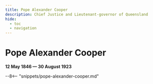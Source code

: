 ```yaml
---
title: Pope Alexander Cooper
description: Chief Justice and Lieutenant‑governor of Queensland
hide:
  - toc
  - navigation 
---
```


# Pope Alexander Cooper

**12 May 1846 — 30 August 1923**

--8<-- "snippets/pope-alexander-cooper.md"
